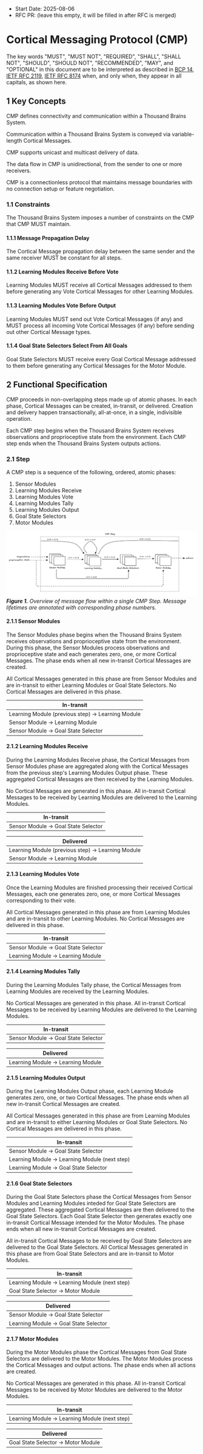 - Start Date: 2025-08-06
- RFC PR: (leave this empty, it will be filled in after RFC is merged)

# Cortical Messaging Protocol (CMP)

The key words "MUST", "MUST NOT", "REQUIRED", "SHALL", "SHALL NOT", "SHOULD", "SHOULD NOT", "RECOMMENDED",  "MAY", and "OPTIONAL" in this document are to be interpreted as described in [BCP 14](https://www.rfc-editor.org/info/bcp14), [IETF RFC 2119](https://www.rfc-editor.org/rfc/rfc2119), [IETF RFC 8174](https://www.rfc-editor.org/rfc/rfc8174) when, and only when, they appear in all capitals, as shown here.

## 1 Key Concepts

CMP defines connectivity and communication within a Thousand Brains System.

Communication within a Thousand Brains System is conveyed via variable-length Cortical Messages.

CMP supports unicast and multicast delivery of data.

The data flow in CMP is unidirectional, from the sender to one or more receivers.

CMP is a connectionless protocol that maintains message boundaries with no connection setup or feature negotiation.

### 1.1 Constraints

The Thousand Brains System imposes a number of constraints on the CMP that CMP MUST maintain.

#### 1.1.1 Message Propagation Delay

The Cortical Message propagation delay between the same sender and the same receiver MUST be constant for all steps.

#### 1.1.2 Learning Modules Receive Before Vote

Learning Modules MUST receive all Cortical Messages addressed to them before generating any Vote Cortical Messages for other Learning Modules.

#### 1.1.3 Learning Modules Vote Before Output

Learning Modules MUST send out Vote Cortical Messages (if any) and MUST process all incoming Vote Cortical Messages (if any) before sending out other Cortical Message types.

#### 1.1.4 Goal State Selectors Select From All Goals

Goal State Selectors MUST receive every Goal Cortical Message addressed to them before generating any Cortical Messages for the Motor Module.

## 2 Functional Specification

CMP proceeds in non-overlapping steps made up of atomic phases. In each phase, Cortical Messages can be created, in-transit, or delivered. Creation and delivery happen transactionally, all-at-once, in a single, indivisible operation.

Each CMP step begins when the Thousand Brains System receives observations and proprioceptive state from the environment. Each CMP step ends when the Thousand Brains System outputs actions.

### 2.1 Step

A CMP step is a sequence of the following, ordered, atomic phases:

1. Sensor Modules
2. Learning Modules Receive
3. Learning Modules Vote
4. Learning Modules Tally
5. Learning Modules Output
6. Goal State Selectors
7. Motor Modules

![Figure 1](0000_cortical_messaging_protocol_cmp/figure_1_cmp_step_overview.png)
_**Figure 1.** Overview of message flow within a single CMP Step. Message lifetimes are annotated with corresponding phase numbers._

#### 2.1.1 Sensor Modules

The Sensor Modules phase begins when the Thousand Brains System receives observations and proprioceptive state from the environment. During this phase, the Sensor Modules process observations and proprioceptive state and each generates zero, one, or more Cortical Messages. The phase ends when all new in-transit Cortical Messages are created.

All Cortical Messages generated in this phase are from Sensor Modules and are in-transit to either Learning Modules or Goal State Selectors. No Cortical Messages are delivered in this phase.

| In-transit
| ---
| Learning Module (previous step) $\rightarrow$ Learning Module
| Sensor Module $\rightarrow$ Learning Module
| Sensor Module $\rightarrow$ Goal State Selector

#### 2.1.2 Learning Modules Receive

During the Learning Modules Receive phase, the Cortical Messages from Sensor Modules phase are aggregated along with the Cortical Messages from the previous step's Learning Modules Output phase. These aggregated Cortical Messages are then received by the Learning Modules.

No Cortical Messages are generated in this phase. All in-transit Cortical Messages to be received by Learning Modules are delivered to the Learning Modules.

| In-transit
| ---
| Sensor Module $\rightarrow$ Goal State Selector

| Delivered
| ---
| Learning Module (previous step) $\rightarrow$ Learning Module
| Sensor Module $\rightarrow$ Learning Module

#### 2.1.3 Learning Modules Vote

Once the Learning Modules are finished processing their received Cortical Messages, each one generates zero, one, or more Cortical Messages corresponding to their vote.

All Cortical Messages generated in this phase are from Learning Modules and are in-transit to other Learning Modules. No Cortical Messages are delivered in this phase.

| In-transit
| ---
| Sensor Module $\rightarrow$ Goal State Selector
| Learning Module $\rightarrow$ Learning Module

#### 2.1.4 Learning Modules Tally

During the Learning Modules Tally phase, the Cortical Messages from Learning Modules are received by the Learning Modules.

No Cortical Messages are generated in this phase. All in-transit Cortical Messages to be received by Learning Modules are delivered to the Learning Modules.

| In-transit
| ---
| Sensor Module $\rightarrow$ Goal State Selector

| Delivered
| ---
| Learning Module $\rightarrow$ Learning Module

#### 2.1.5 Learning Modules Output

During the Learning Modules Output phase, each Learning Module generates zero, one, or two Cortical Messages. The phase ends when all new in-transit Cortical Messages are created.

All Cortical Messages generated in this phase are from Learning Modules and are in-transit to either Learning Modules or Goal State Selectors. No Cortical Messages are delivered in this phase.

| In-transit
| ---
| Sensor Module $\rightarrow$ Goal State Selector
| Learning Module $\rightarrow$ Learning Module (next step)
| Learning Module $\rightarrow$ Goal State Selector

#### 2.1.6 Goal State Selectors

During the Goal State Selectors phase the Cortical Messages from Sensor Modules and Learning Modules inteded for Goal State Selectors are aggregated. These aggregated Cortical Messages are then delivered to the Goal State Selectors. Each Goal State Selector then generates exactly one in-transit Cortical Message intended for the Motor Modules. The phase ends when all new in-transit Cortical Messages are created.

All in-transit Cortical Messages to be received by Goal State Selectors are delivered to the Goal State Selectors. All Cortical Messages generated in this phase are from Goal State Selectors and are in-transit to Motor Modules.

| In-transit
| ---
| Learning Module $\rightarrow$ Learning Module (next step)
| Goal State Selector $\rightarrow$ Motor Module

| Delivered
| ---
| Sensor Module $\rightarrow$ Goal State Selector
| Learning Module $\rightarrow$ Goal State Selector

#### 2.1.7 Motor Modules

During the Motor Modules phase the Cortical Messages from Goal State Selectors are delivered to the Motor Modules. The Motor Modules process the Cortical Messages and output actions. The phase ends when all actions are created.

No Cortical Messages are generated in this phase. All in-transit Cortical Messages to be received by Motor Modules are delivered to the Motor Modules.

| In-transit
| ---
| Learning Module $\rightarrow$ Learning Module (next step)

| Delivered
| ---
| Goal State Selector $\rightarrow$ Motor Module
